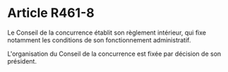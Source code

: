 # Article R461-8

<p>Le Conseil de la concurrence établit son règlement intérieur, qui fixe notamment les conditions de son fonctionnement administratif.</p><p>L'organisation du Conseil de la concurrence est fixée par décision de son président.</p>